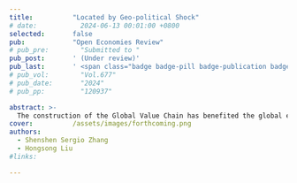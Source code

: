 ```yaml
---
title:          "Located by Geo-political Shock"
# date:           2024-06-13 00:01:00 +0800
selected:       false
pub:            "Open Economies Review"
# pub_pre:        "Submitted to "
pub_post:       ' (Under review)'
pub_last:       ' <span class="badge badge-pill badge-publication badge-success">1<sup>st</sup> & corr. author</span>'
# pub_vol:        "Vol.677"
# pub_date:       "2024"
# pub_pp:         "120937"

abstract: >-
  The construction of the Global Value Chain has benefited the global economy. However, while geo-political shock has been believed to affect trade and investment volumes, does it truly impact countries’ integration into the Global Value Chain? In this article, we develop a theoretical framework to explore the impact of geo-political shock on GVC participation and what and how other factors will moderate; then, we conduct empirical studies based on data encompassing 77 countries from 1995 to 2020. The results show that geo-political shock indeed hinders the enhancement of GVC participation, but financing convenience actually alleviates such hindrance; meanwhile, political alignment and media attention, as external forces, indirectly moderate the negative impact of geo-political shock on GVC participation by influencing the alleviating role of financing convenience.
cover:          /assets/images/forthcoming.png
authors:
  - Shenshen Sergio Zhang
  - Hongsong Liu
#links:

---
```

